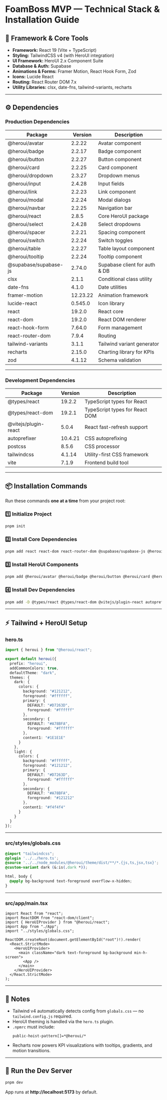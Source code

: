 # FoamBoss MVP — Technical Stack & Installation Guide

## 🧱 Framework & Core Tools
- **Framework:** React 19 (Vite + TypeScript)
- **Styling:** TailwindCSS v4 (with HeroUI integration)
- **UI Framework:** HeroUI 2.x Component Suite
- **Database & Auth:** Supabase
- **Animations & Forms:** Framer Motion, React Hook Form, Zod
- **Icons:** Lucide React
- **Routing:** React Router DOM 7.x
- **Utility Libraries:** clsx, date-fns, tailwind-variants, recharts

---

## ⚙️ Dependencies

### Production Dependencies
| Package | Version | Description |
|----------|----------|-------------|
| @heroui/avatar | 2.2.22 | Avatar component |
| @heroui/badge | 2.2.17 | Badge component |
| @heroui/button | 2.2.27 | Button component |
| @heroui/card | 2.2.25 | Card component |
| @heroui/dropdown | 2.3.27 | Dropdown menus |
| @heroui/input | 2.4.28 | Input fields |
| @heroui/link | 2.2.23 | Link component |
| @heroui/modal | 2.2.24 | Modal dialogs |
| @heroui/navbar | 2.2.25 | Navigation bar |
| @heroui/react | 2.8.5 | Core HeroUI package |
| @heroui/select | 2.4.28 | Select dropdowns |
| @heroui/spacer | 2.2.21 | Spacing component |
| @heroui/switch | 2.2.24 | Switch toggles |
| @heroui/table | 2.2.27 | Table layout component |
| @heroui/tooltip | 2.2.24 | Tooltip component |
| @supabase/supabase-js | 2.74.0 | Supabase client for auth & DB |
| clsx | 2.1.1 | Conditional class utility |
| date-fns | 4.1.0 | Date utilities |
| framer-motion | 12.23.22 | Animation framework |
| lucide-react | 0.545.0 | Icon library |
| react | 19.2.0 | React core |
| react-dom | 19.2.0 | React DOM renderer |
| react-hook-form | 7.64.0 | Form management |
| react-router-dom | 7.9.4 | Routing |
| tailwind-variants | 3.1.1 | Tailwind variant generator |
| recharts | 2.15.0 | Charting library for KPIs |
| zod | 4.1.12 | Schema validation |

---

### Development Dependencies
| Package | Version | Description |
|----------|----------|-------------|
| @types/react | 19.2.2 | TypeScript types for React |
| @types/react-dom | 19.2.1 | TypeScript types for React DOM |
| @vitejs/plugin-react | 5.0.4 | React fast-refresh support |
| autoprefixer | 10.4.21 | CSS autoprefixing |
| postcss | 8.5.6 | CSS processor |
| tailwindcss | 4.1.14 | Utility-first CSS framework |
| vite | 7.1.9 | Frontend build tool |

---

## 📦 Installation Commands

Run these commands **one at a time** from your project root:

### 1️⃣ Initialize Project
```bash
pnpm init
```

### 2️⃣ Install Core Dependencies
```bash
pnpm add react react-dom react-router-dom @supabase/supabase-js @heroui/react clsx date-fns framer-motion react-hook-form zod tailwind-variants lucide-react recharts
```

### 3️⃣ Install HeroUI Components
```bash
pnpm add @heroui/avatar @heroui/badge @heroui/button @heroui/card @heroui/dropdown @heroui/input @heroui/link @heroui/modal @heroui/navbar @heroui/select @heroui/spacer @heroui/switch @heroui/table @heroui/tooltip
```

### 4️⃣ Install Dev Dependencies
```bash
pnpm add -D @types/react @types/react-dom @vitejs/plugin-react autoprefixer postcss tailwindcss vite
```

---

## ⚡ Tailwind + HeroUI Setup

### hero.ts
```ts
import { heroui } from "@heroui/react";

export default heroui({
  prefix: "heroui",
  addCommonColors: true,
  defaultTheme: "dark",
  themes: {
    dark: {
      colors: {
        background: "#121212",
        foreground: "#ffffff",
        primary: {
          DEFAULT: "#D7263D",
          foreground: "#ffffff"
        },
        secondary: {
          DEFAULT: "#A78BFA",
          foreground: "#ffffff"
        },
        content1: "#1E1E1E"
      }
    },
    light: {
      colors: {
        background: "#ffffff",
        foreground: "#121212",
        primary: {
          DEFAULT: "#D7263D",
          foreground: "#ffffff"
        },
        secondary: {
          DEFAULT: "#A78BFA",
          foreground: "#121212"
        },
        content1: "#f4f4f4"
      }
    }
  }
});
```

---

### src/styles/globals.css
```css
@import "tailwindcss";
@plugin '../../hero.ts';
@source '../../node_modules/@heroui/theme/dist/**/*.{js,ts,jsx,tsx}';
@custom-variant dark (&:is(.dark *));

html, body {
  @apply bg-background text-foreground overflow-x-hidden;
}
```

---

### src/app/main.tsx
```tsx
import React from "react";
import ReactDOM from "react-dom/client";
import { HeroUIProvider } from "@heroui/react";
import App from "./App";
import "../styles/globals.css";

ReactDOM.createRoot(document.getElementById("root")!).render(
  <React.StrictMode>
    <HeroUIProvider>
      <main className="dark text-foreground bg-background min-h-screen">
        <App />
      </main>
    </HeroUIProvider>
  </React.StrictMode>
);
```

---

## 🧠 Notes
- Tailwind v4 automatically detects config from `globals.css` — no `tailwind.config.js` required.
- HeroUI theming is handled via the `hero.ts` plugin.
- `.npmrc` must include:
  ```
  public-hoist-pattern[]=*@heroui/*
  ```
- Recharts now powers KPI visualizations with tooltips, gradients, and motion transitions.

---

## 🚀 Run the Dev Server
```bash
pnpm dev
```

App runs at **http://localhost:5173** by default.
